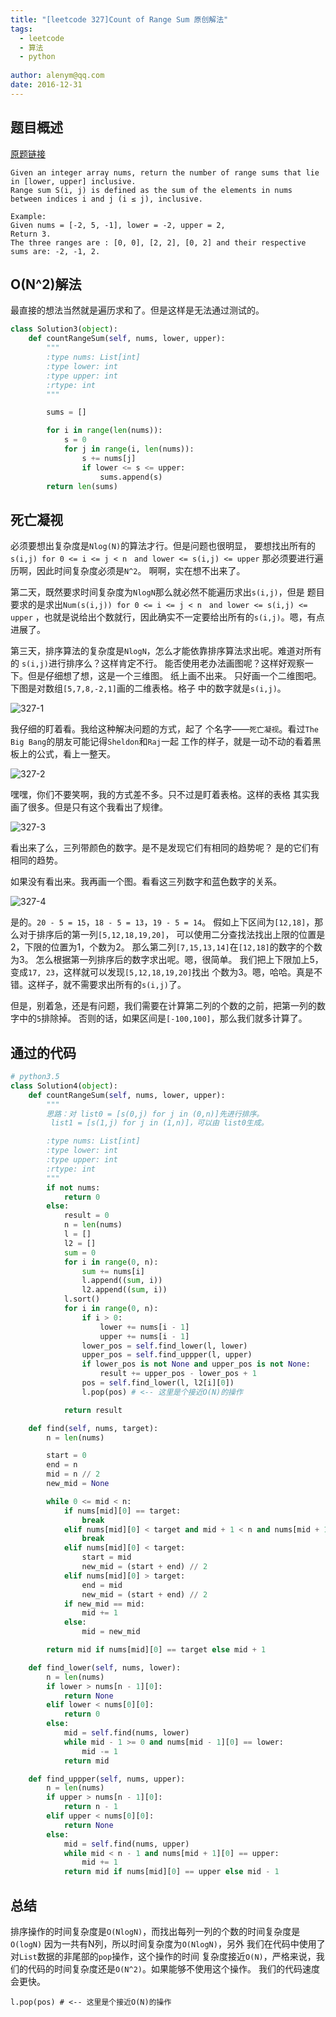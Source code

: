 ```yaml
---
title: "[leetcode 327]Count of Range Sum 原创解法"
tags: 
  - leetcode 
  - 算法 
  - python
  
author: alenym@qq.com
date: 2016-12-31
---
```




## <a name="hh0"></a> 题目概述 ##






[原题链接](https://leetcode.com/problems/count-of-range-sum/)

    Given an integer array nums, return the number of range sums that lie in [lower, upper] inclusive.
    Range sum S(i, j) is defined as the sum of the elements in nums between indices i and j (i ≤ j), inclusive.

	Example:
	Given nums = [-2, 5, -1], lower = -2, upper = 2,
	Return 3.
	The three ranges are : [0, 0], [2, 2], [0, 2] and their respective sums are: -2, -1, 2.


<!-- more -->

## <a name="hh1"></a>O(N^2)解法 ##






最直接的想法当然就是遍历求和了。但是这样是无法通过测试的。

```python
class Solution3(object):
    def countRangeSum(self, nums, lower, upper):
        """
        :type nums: List[int]
        :type lower: int
        :type upper: int
        :rtype: int
        """

        sums = []

        for i in range(len(nums)):
            s = 0
            for j in range(i, len(nums)):
                s += nums[j]
                if lower <= s <= upper:
                    sums.append(s)
        return len(sums)

```

## <a name="hh2"></a>死亡凝视 ##





必须要想出复杂度是`Nlog(N)`的算法才行。但是问题也很明显，
要想找出所有的`s(i,j) for 0 <= i <= j < n　and lower <= s(i,j) <= upper`
那必须要进行遍历啊，因此时间复杂度必须是`N^2`。
啊啊，实在想不出来了。


第二天，既然要求时间复杂度为`NlogN`那么就必然不能遍历求出`s(i,j)`，但是
题目要求的是求出`Num(s(i,j)) for 0 <= i <= j < n　and lower <= s(i,j) <= upper`
，也就是说给出个数就行，因此确实不一定要给出所有的`s(i,j)`。嗯，有点进展了。


第三天，排序算法的复杂度是`NlogN`，怎么才能依靠排序算法求出呢。难道对所有的
`s(i,j)`进行排序么？这样肯定不行。
能否使用老办法画图呢？这样好观察一下。但是仔细想了想，这是一个三维图。
纸上画不出来。
只好画一个二维图吧。下图是对数组`[5,7,8,-2,1]`画的二维表格。格子
中的数字就是`s(i,j)`。

![327-1](/images/327-1.png)






我仔细的盯着看。我给这种解决问题的方式，起了
个名字——`死亡凝视`。看过`The Big Bang`的朋友可能记得`Sheldon`和`Raj`一起
工作的样子，就是一动不动的看着黑板上的公式，看上一整天。

![327-2](/images/327-2.jpg)






嘿嘿，你们不要笑啊，我的方式差不多。只不过是盯着表格。这样的表格
其实我画了很多。但是只有这个我看出了规律。


![327-3](/images/327-3.png)







看出来了么，三列带颜色的数字。是不是发现它们有相同的趋势呢？
是的它们有相同的趋势。






如果没有看出来。我再画一个图。看看这三列数字和蓝色数字的关系。


![327-4](/images/327-4.png)






是的。`20 - 5 = 15`，`18 - 5 = 13`，`19 - 5 = 14`。
假如上下区间为`[12,18]`，那么对于排序后的第一列`[5,12,18,19,20]`，
可以使用二分查找法找出上限的位置是2，下限的位置为1，个数为2。
那么第二列`[7,15,13,14]`在`[12,18]`的数字的个数为3。
怎么根据第一列排序后的数字求出呢。嗯，很简单。
我们把上下限加上5，变成`17, 23`，这样就可以发现`[5,12,18,19,20]`找出
个数为3。嗯，哈哈。真是不错。这样子，就不需要求出所有的`s(i,j)`了。






但是，别着急，还是有问题，我们需要在计算第二列的个数的之前，把第一列的数字中的`5`排除掉。
否则的话，如果区间是`[-100,100]`，那么我们就多计算了。

## <a name="hh3"></a>通过的代码 ##

```python
# python3.5
class Solution4(object):
    def countRangeSum(self, nums, lower, upper):
        """
        思路：对 list0 = [s(0,j) for j in (0,n)]先进行排序。
         list1 = [s(1,j) for j in (1,n)]，可以由 list0生成。

        :type nums: List[int]
        :type lower: int
        :type upper: int
        :rtype: int
        """
        if not nums:
            return 0
        else:
            result = 0
            n = len(nums)
            l = []
            l2 = []
            sum = 0
            for i in range(0, n):
                sum += nums[i]
                l.append((sum, i))
                l2.append((sum, i))
            l.sort()
            for i in range(0, n):
                if i > 0:
                    lower += nums[i - 1]
                    upper += nums[i - 1]
                lower_pos = self.find_lower(l, lower)
                upper_pos = self.find_uppper(l, upper)
                if lower_pos is not None and upper_pos is not None:
                    result += upper_pos - lower_pos + 1
                pos = self.find_lower(l, l2[i][0])
                l.pop(pos) # <-- 这里是个接近O(N)的操作

            return result

    def find(self, nums, target):
        n = len(nums)

        start = 0
        end = n
        mid = n // 2
        new_mid = None

        while 0 <= mid < n:
            if nums[mid][0] == target:
                break
            elif nums[mid][0] < target and mid + 1 < n and nums[mid + 1][0] > target:
                break
            elif nums[mid][0] < target:
                start = mid
                new_mid = (start + end) // 2
            elif nums[mid][0] > target:
                end = mid
                new_mid = (start + end) // 2
            if new_mid == mid:
                mid += 1
            else:
                mid = new_mid

        return mid if nums[mid][0] == target else mid + 1

    def find_lower(self, nums, lower):
        n = len(nums)
        if lower > nums[n - 1][0]:
            return None
        elif lower < nums[0][0]:
            return 0
        else:
            mid = self.find(nums, lower)
            while mid - 1 >= 0 and nums[mid - 1][0] == lower:
                mid -= 1
            return mid

    def find_uppper(self, nums, upper):
        n = len(nums)
        if upper > nums[n - 1][0]:
            return n - 1
        elif upper < nums[0][0]:
            return None
        else:
            mid = self.find(nums, upper)
            while mid < n - 1 and nums[mid + 1][0] == upper:
                mid += 1
            return mid if nums[mid][0] == upper else mid - 1
```

## <a name="hh4"></a> 总结 ##





排序操作的时间复杂度是`O(NlogN)`，而找出每列一列的个数的时间复杂度是`O(logN)`
因为一共有N列，所以时间复杂度为`O(NlogN)`，另外
我们在代码中使用了对`List`数据的非尾部的`pop`操作，这个操作的时间
复杂度接近`O(N)`，严格来说，我们的代码的时间复杂度还是`O(N^2)`。如果能够不使用这个操作。
我们的代码速度会更快。

	l.pop(pos) # <-- 这里是个接近O(N)的操作


